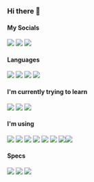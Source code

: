 ### Hi there 👋

#### My Socials

<img src="https://img.shields.io/badge/Discord-7289DA?style=for-the-badge&logo=discord&logoColor=white" href="https://dsc.gg/km127pl" /> <img src="https://img.shields.io/badge/Twitter-1DA1F2?style=for-the-badge&logo=twitter&logoColor=white" href="https://twitter.com/km127pl" /> <img src="https://img.shields.io/badge/Reddit-FF4500?style=for-the-badge&logo=reddit&logoColor=white" href="https://reddit.com/u/km127pl" />

#### Languages

<img src="https://img.shields.io/badge/JavaScript-F7DF1E?style=for-the-badge&logo=javascript&logoColor=black" /> <img src="https://img.shields.io/badge/TypeScript-007ACC?style=for-the-badge&logo=typescript&logoColor=white" /> <img src="https://img.shields.io/badge/C-00599C?style=for-the-badge&logo=c&logoColor=white" /> <img src="https://img.shields.io/badge/Java-ED8B00?style=for-the-badge&logo=java&logoColor=white" />

#### I'm currently trying to learn

<img src="https://img.shields.io/badge/TypeScript-007ACC?style=for-the-badge&logo=typescript&logoColor=white" /> <img src="https://img.shields.io/badge/C%2B%2B-00599C?style=for-the-badge&logo=c%2B%2B&logoColor=white" /> <img src="https://img.shields.io/badge/PHP-777BB4?style=for-the-badge&logo=php&logoColor=white" />

#### I'm using

<img src="https://img.shields.io/badge/Node.js-43853D?style=for-the-badge&logo=node.js&logoColor=white" /> <img src="https://img.shields.io/badge/Express.js-000000?style=for-the-badge&logo=express&logoColor=white" /> <img src="https://img.shields.io/badge/Bootstrap-563D7C?style=for-the-badge&logo=bootstrap&logoColor=white" /> <img src="https://img.shields.io/badge/Material--UI-0081CB?style=for-the-badge&logo=material-ui&logoColor=white" /> <img src="https://img.shields.io/badge/Nginx-009639?style=for-the-badge&logo=nginx&logoColor=white" /> <img src="https://img.shields.io/badge/Windows-0078D6?style=for-the-badge&logo=windows&logoColor=white" /> <img src="https://img.shields.io/badge/Visual_Studio_Code-0078D4?style=for-the-badge&logo=visual%20studio%20code&logoColor=white" /><img src="https://img.shields.io/badge/Intellij_IDEA-960386?style=for-the-badge&logo=Atom&logoColor=white"/>

#### Specs

<img src="https://img.shields.io/badge/NVIDIA-GT730-76B900?style=for-the-badge&logo=nvidia&logoColor=white" /> <img src="https://img.shields.io/badge/Intel-Core_i3_7th-0071C5?style=for-the-badge&logo=intel&logoColor=white" /> <img src="https://img.shields.io/badge/RAM-12GB_DDR4-b8161c?style=for-the-badge&logo=facebook-gaming&logoColor=white" />
